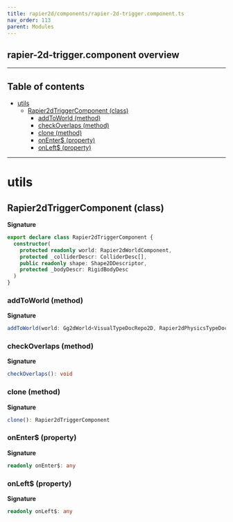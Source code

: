 ```yaml
---
title: rapier2d/components/rapier-2d-trigger.component.ts
nav_order: 113
parent: Modules
---
```


## rapier-2d-trigger.component overview

---

<h2 class="text-delta">Table of contents</h2>

- [utils](#utils)
  - [Rapier2dTriggerComponent (class)](#rapier2dtriggercomponent-class)
    - [addToWorld (method)](#addtoworld-method)
    - [checkOverlaps (method)](#checkoverlaps-method)
    - [clone (method)](#clone-method)
    - [onEnter$ (property)](#onenter-property)
    - [onLeft$ (property)](#onleft-property)

---

# utils

## Rapier2dTriggerComponent (class)

**Signature**

```ts
export declare class Rapier2dTriggerComponent {
  constructor(
    protected readonly world: Rapier2dWorldComponent,
    protected _colliderDescr: ColliderDesc[],
    public readonly shape: Shape2DDescriptor,
    protected _bodyDescr: RigidBodyDesc
  )
}
```

### addToWorld (method)

**Signature**

```ts
addToWorld(world: Gg2dWorld<VisualTypeDocRepo2D, Rapier2dPhysicsTypeDocRepo>): void
```

### checkOverlaps (method)

**Signature**

```ts
checkOverlaps(): void
```

### clone (method)

**Signature**

```ts
clone(): Rapier2dTriggerComponent
```

### onEnter$ (property)

**Signature**

```ts
readonly onEnter$: any
```

### onLeft$ (property)

**Signature**

```ts
readonly onLeft$: any
```
